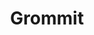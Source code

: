 ---
codehost: https://github.com/https://github.com/grommet/grommet
logohandle: grommetio
sort: grommetio
title: Grommit
twitter: https://x.com/grommet_io
website: https://grommet.io/
---